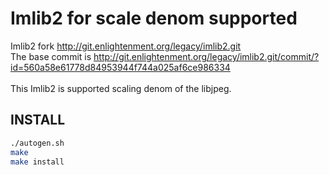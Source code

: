 Imlib2 for scale denom supported
======

Imlib2 fork http://git.enlightenment.org/legacy/imlib2.git<br>
The base commit is http://git.enlightenment.org/legacy/imlib2.git/commit/?id=560a58e61778d84953944f744a025af6ce986334<br>
<br>
This Imlib2 is supported scaling denom of the libjpeg.

<h2>INSTALL</h2>

```bash
./autogen.sh
make
make install
```

